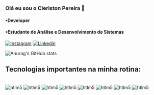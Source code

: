 ### Olá eu sou o Cleriston Pereira 👋

#### •Developer
#### •Estudante de Análise e Desenvolvimento de Sistemas

[![Instagram](https://img.shields.io/badge/Instagram-E4405F?style=for-the-badge&logo=instagram&logoColor=white)](https://www.instagram.com/clayydixon/)
[![Linkedin](https://img.shields.io/badge/LinkedIn-0077B5?style=for-the-badge&logo=linkedin&logoColor=white)](https://www.linkedin.com/in/cleriston-pereira-671970253/)

![Anurag's GitHub stats](https://github-readme-stats.vercel.app/api?username=devcleristonjr&show_icons=true&theme=transparent)

## Tecnologias importantes na minha rotina:

<div style="display: inline_block"><br/>
<img align="center" alt="htlm5" src= "https://img.shields.io/badge/Python-14354C?style=for-the-badge&logo=python&logoColor=white" />
<img align="center" alt="htlm5" src= "https://img.shields.io/badge/Discord-7289DA?style=for-the-badge&logo=discord&logoColor=white" />
<img align="center" alt="htlm5" src= "https://img.shields.io/badge/HTML5-E34F26?style=for-the-badge&logo=html5&logoColor=white" />
<img align="center" alt="htlm5" src= "https://img.shields.io/badge/CSS3-1572B6?style=for-the-badge&logo=css3&logoColor=white" />
<img align="center" alt="htlm5" src= "https://img.shields.io/badge/Bootstrap-563D7C?style=for-the-badge&logo=bootstrap&logoColor=white" />
<img align="center" alt="htlm5" src= "https://img.shields.io/badge/Flask-000000?style=for-the-badge&logo=flask&logoColor=white" />
<img align="center" alt="htlm5" src= "https://img.shields.io/badge/Google_Cloud-4285F4?style=for-the-badge&logo=google-cloud&logoColor=white" />
<img align="center" alt="htlm5" src= "https://img.shields.io/badge/Node.js-43853D?style=for-the-badge&logo=node.js&logoColor=white" />


</div>
